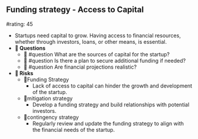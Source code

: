 ## Funding strategy - Access to Capital
#rating: 45
- Startups need capital to grow. Having access to financial resources, whether through investors, loans, or other means, is essential.
- **💭 Questions**
  - 💭 #question What are the sources of capital for the startup?
  - 💭 #question Is there a plan to secure additional funding if needed?
  - 💭 #question Are financial projections realistic?
- **🚨 Risks**
  - 🚨Funding Strategy
    - Lack of access to capital can hinder the growth and development of the startup.
  - 🚨mitigation strategy
    - Develop a funding strategy and build relationships with potential investors.
  - 🚨contingency strategy
    - Regularly review and update the funding strategy to align with the financial needs of the startup.


